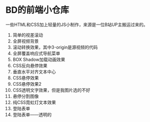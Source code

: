 # BD的前端小仓库
一些HTML和CSS加上轻量的JS小制作，来源是一位B站UP主搬运过来的。
1. 简单的视差滚动
2. 全屏视频背景
3. 滚动转换效果，其中3-origin是源视频的代码
4. 全屏覆盖响应式导航菜单
5. BOX Shadow加载动画效果
6. CSS反向悬停效果
7. 垂直水平对齐文本中心
8. CSS悬停效果
9. CSS悬停效果2
10. CSS透明文字效果，但是我图片选的不好
11. 悬停分割图像
12. 纯CSS霓虹灯文本效果
13. 登陆表单
14. 登陆表单——透明的